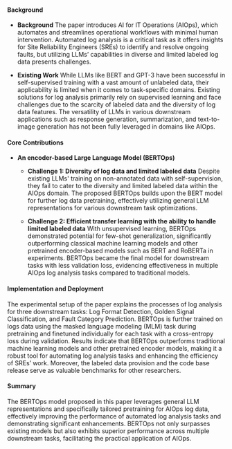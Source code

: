 #### Background
- **Background**
    The paper introduces AI for IT Operations (AIOps), which automates and streamlines operational workflows with minimal human intervention. Automated log analysis is a critical task as it offers insights for Site Reliability Engineers (SREs) to identify and resolve ongoing faults, but utilizing LLMs’ capabilities in diverse and limited labeled log data presents challenges.

- **Existing Work**
    While LLMs like BERT and GPT-3 have been successful in self-supervised training with a vast amount of unlabeled data, their applicability is limited when it comes to task-specific domains. Existing solutions for log analysis primarily rely on supervised learning and face challenges due to the scarcity of labeled data and the diversity of log data features. The versatility of LLMs in various downstream applications such as response generation, summarization, and text-to-image generation has not been fully leveraged in domains like AIOps.

#### Core Contributions
  - **An encoder-based Large Language Model (BERTOps)**
      - **Challenge 1: Diversity of log data and limited labeled data**
          Despite existing LLMs' training on non-annotated data with self-supervision, they fail to cater to the diversity and limited labeled data within the AIOps domain. The proposed BERTOps builds upon the BERT model for further log data pretraining, effectively utilizing general LLM representations for various downstream task optimizations.

      - **Challenge 2: Efficient transfer learning with the ability to handle limited labeled data**
          With unsupervised learning, BERTOps demonstrated potential for few-shot generalization, significantly outperforming classical machine learning models and other pretrained encoder-based models such as BERT and RoBERTa in experiments. BERTOps became the final model for downstream tasks with less validation loss, evidencing effectiveness in multiple AIOps log analysis tasks compared to traditional models.

#### Implementation and Deployment
The experimental setup of the paper explains the processes of log analysis for three downstream tasks: Log Format Detection, Golden Signal Classification, and Fault Category Prediction. BERTOps is further trained on logs data using the masked language modeling (MLM) task during pretraining and finetuned individually for each task with a cross-entropy loss during validation. Results indicate that BERTOps outperforms traditional machine learning models and other pretrained encoder models, making it a robust tool for automating log analysis tasks and enhancing the efficiency of SREs’ work. Moreover, the labeled data provision and the code base release serve as valuable benchmarks for other researchers.

#### Summary
The BERTOps model proposed in this paper leverages general LLM representations and specifically tailored pretraining for AIOps log data, effectively improving the performance of automated log analysis tasks and demonstrating significant enhancements. BERTOps not only surpasses existing models but also exhibits superior performance across multiple downstream tasks, facilitating the practical application of AIOps.